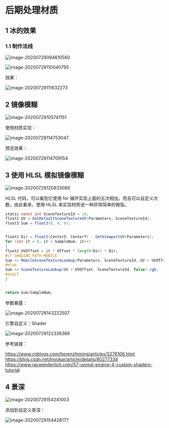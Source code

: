 # 后期处理材质

## 1 冰的效果

### 1.1 制作法线

![image-20200729094610560](./images/image-20200729094610560.png)



![image-20200729110040795](./images/image-20200729110040795.png)

效果：

![image-20200729111632273](./images/image-20200729111632273.png)

## 2 镜像模糊

![image-20200729105741151](./images/image-20200729105741151.png)

使用材质实现：

![image-20200729114753047](./images/image-20200729114753047.png)

预览效果：

![image-20200729114709154](./images/image-20200729114709154.png)



## 3 使用 HLSL 模拟镜像模糊

![image-20200729120833089](./images/image-20200729120833089.png)



HLSL 代码，可以看到它使用 for 循环实现上面的五次相加，而且可以自定义次数，由此看来，使用 HLSL  来实现材质说一种非常简单的做饭。

```glsl
static const int SceneTextureId = 14;
float2 UV = GetDefaultSceneTextureUV(Parameters, SceneTextureId);
float3 Sum = float3(0, 0, 0);


float2 Dir = float2(CenterX, CenterY) - GetViewportUV(Parameters);
for (int it = 0; it < SampleNum; it++)
{
float2 UVOffset = it * Offset * length(Dir) * Dir;
#if SHADING_PATH_MOBILE
Sum += MobileSceneTextureLookup(Parameters, SceneTextureId, UV + UVOffset).rgb;
#else
Sum += SceneTextureLookup(UV + UVOffset, SceneTextureId, false).rgb;
#endif
}


return Sum/SampleNum;
```

参数暴露：

![image-20200729143222507](./images/image-20200729143222507.png)





引擎自定义：Shader

![image-20200729122338366](./images/image-20200729122338366.png)

参考链接：

https://www.cnblogs.com/herenzhiming/articles/5276106.html
https://blog.csdn.net/Invokar/article/details/80277334
https://www.raywenderlich.com/57-unreal-engine-4-custom-shaders-tutorial



## 4 景深

![image-20200729154241003](./images/image-20200729154241003.png)



添加到自定义景深：

![image-20200729154428177](./images/image-20200729154428177.png)